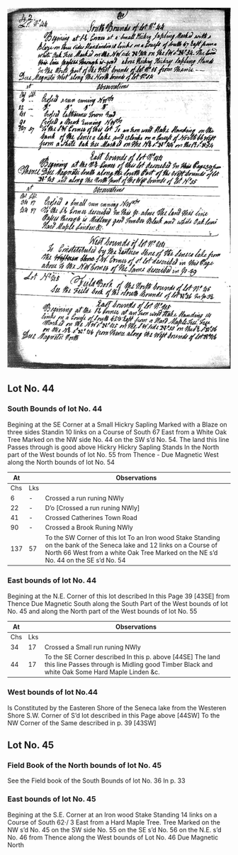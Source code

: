 ![page 40](../image/fieldbook/ovid-page-40.jpg)

## Lot No. 44

### South Bounds of lot No. 44

Begining at the SE Corner at a Small Hickry Sapling Marked with a Blaze on three sides Standin 10 links on a Course of South 67 East from a White Oak Tree Marked on the NW side No. 44 on the SW s’d No. 54. The land this line Passes through is good above Hickry Hickry Sapling Stands In the North part of the West bounds of lot No. 55 from Thence - Due Magnetic West along the North bounds of lot No. 54

| At |    | Observations |
| -- | -- | ------------ |
| Chs | Lks | |
| 6 | - | Crossed a run runing NWly |
| 22 | - | D’o [Crossed a run runing NWly] |
| 41 | - | Crossed Catherines Town Road |
| 90 | - | Crossed a Brook Runing NWly |
| 137 | 57 | To the SW Corner of this lot To an Iron wood Stake Standing on the bank of the Seneca lake and 12 links on a Course of North 66 West from a white Oak Tree Marked on the NE s’d No. 44 on the SE s’d No. 54 |

### East bounds of lot No. 44

Begining at the N.E. Corner of this lot described In this Page 39 [43SE] from Thence Due Magnetic South along the South Part of the West bounds of lot No. 45 and along the North part of the West bounds of lot No. 55

| At |    | Observations |
| -- | -- | ------------ |
| Chs | Lks | |
| 34 | 17 | Crossed a Small run runing NWly |
| 44 | 17 | To the SE Corner described In this p. above [44SE] The land this line Passes through is Midling good Timber Black and white Oak Some Hard Maple Linden &c. |

### West bounds of lot No.44

Is Constituted by the Easteren Shore of the Seneca lake from the Westeren Shore S.W. Corner of S’d lot described in this Page above [44SW] To the NW Corner of the Same described in p. 39 [43SW]

## Lot No. 45

### Field Book of the North bounds of lot No. 45

See the Field book of the South Bounds of lot No. 36 In p. 33

### East bounds of lot No. 45

Begining at the S.E. Corner at an Iron wood Stake Standing 14 links on a Course of South 62·/ 3 East from a Hard Maple Tree. Tree Marked on the NW s’d No. 45 on the SW side No. 55 on the SE s’d No. 56 on the N.E. s’d  No. 46 from Thence along the West bounds of Lot No. 46 Due Magnetic North

